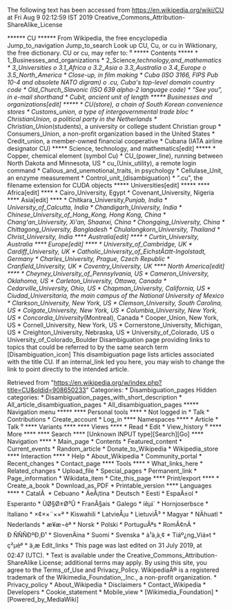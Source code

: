 The following text has been accessed from https://en.wikipedia.org/wiki/CU at Fri Aug 9 02:12:59 IST 2019
Creative_Commons_Attribution-ShareAlike_License




















****** CU ******
From Wikipedia, the free encyclopedia
Jump_to_navigation Jump_to_search
 Look up CU, Cu, or cu in Wiktionary, the free dictionary.
CU or cu, may refer to:
⁰
***** Contents *****
    * 1_Businesses_and_organizations
    * 2_Science,_technology,_and_mathematics
    * 3_Universities
          o 3.1_Africa
          o 3.2_Asia
          o 3.3_Australia
          o 3.4_Europe
          o 3.5_North_America
    * Close-up, in film making
    * Cuba (ISO 3166, FIPS Pub 10-4 and obsolete NATO digram)
          o .cu, Cuba's top-level domain country code
    * Old_Church_Slavonic (ISO 639 alpha-2 language code)
    * "See you", in e-mail shorthand
    * Cubit, ancient unit of length
***** Businesses and organizations[edit] *****
    * CU_(store), a chain of South Korean convenience stores
    * Customs_union, a type of intergovernmental trade bloc
    * ChristianUnion, a political party in the Netherlands
    * Christian_Union_(students), a university or college student Christian
      group
    * Consumers_Union, a non-profit organization based in the United States
    * Credit_union, a member-owned financial cooperative
    * Cubana (IATA airline designator CU)
***** Science, technology, and mathematics[edit] *****
    * Copper, chemical element (symbol Cu)
    * CU_(power_line), running between North Dakota and Minnesota, US
    * cu_(Unix_utility), a remote login command
    * Callous_and_unemotional_traits, in psychology
    * Cellulase_Unit, an enzyme measurement
    * Control_unit_(disambiguation)
    * ".cu", the filename extension for CUDA objects
***** Universities[edit] *****
**** Africa[edit] ****
    * Cairo_University, Egypt
    * Covenant_University, Nigeria
**** Asia[edit] ****
    * Chitkara_University,_Punjab, India
    * University_of_Calcutta, India
    * Chandigarh_University, India
    * Chinese_University_of_Hong_Kong, Hong Kong, China
    * Chang'an_University, Xi'an, Shaanxi, China
    * Chongqing_University, China
    * Chittagong_University, Bangladesh
    * Chulalongkorn_University, Thailand
    * Christ_University, India
**** Australia[edit] ****
    * Curtin_University, Australia
**** Europe[edit] ****
    * University_of_Cambridge, UK
    * Cardiff_University, UK
    * Catholic_University_of_EichstÃ¤tt-Ingolstadt, Germany
    * Charles_University, Prague, Czech Republic
    * Cranfield_University, UK
    * Coventry_University, UK
**** North America[edit] ****
    * Cheyney_University_of_Pennsylvania, US
    * Cameron_University, Oklahoma, US
    * Carleton_University, Ottawa, Canada
    * Cedarville_University, Ohio, US
    * Chapman_University, California, US
    * Ciudad_Universitaria, the main campus of the National University of
      Mexico
    * Clarkson_University, New York, US
    * Clemson_University, South Carolina, US
    * Colgate_University, New York, US
    * Columbia_University, New York, US
    * Concordia_University_(Montreal), Canada
    * Cooper_Union, New York, US
    * Cornell_University, New York, US
    * Cornerstone_University, Michigan, US
    * Creighton_University, Nebraska, US
    * University_of_Colorado, US
          o University_of_Colorado_Boulder
                      Disambiguation page providing links to topics that could
                      be referred to by the same search term
[Disambiguation_icon] This disambiguation page lists articles associated with
                      the title CU.
                      If an internal_link led you here, you may wish to change
                      the link to point directly to the intended article.

Retrieved from "https://en.wikipedia.org/w/index.php?title=CU&oldid=908650233"
Categories:
    * Disambiguation_pages
Hidden categories:
    * Disambiguation_pages_with_short_description
    * All_article_disambiguation_pages
    * All_disambiguation_pages
***** Navigation menu *****
**** Personal tools ****
    * Not logged in
    * Talk
    * Contributions
    * Create_account
    * Log_in
**** Namespaces ****
    * Article
    * Talk
⁰
**** Variants ****
**** Views ****
    * Read
    * Edit
    * View_history
⁰
**** More ****
**** Search ****
[Unknown INPUT type][Search][Go]
**** Navigation ****
    * Main_page
    * Contents
    * Featured_content
    * Current_events
    * Random_article
    * Donate_to_Wikipedia
    * Wikipedia_store
**** Interaction ****
    * Help
    * About_Wikipedia
    * Community_portal
    * Recent_changes
    * Contact_page
**** Tools ****
    * What_links_here
    * Related_changes
    * Upload_file
    * Special_pages
    * Permanent_link
    * Page_information
    * Wikidata_item
    * Cite_this_page
**** Print/export ****
    * Create_a_book
    * Download_as_PDF
    * Printable_version
**** Languages ****
    * CatalÃ 
    * Cebuano
    * ÄeÅ¡tina
    * Deutsch
    * Eesti
    * EspaÃ±ol
    * Esperanto
    * ÙØ§Ø±Ø³Û
    * FranÃ§ais
    * Galego
    * íêµ­ì´
    * Hornjoserbsce
    * Italiano
    * ×¢××¨××ª
    * Kiswahili
    * LatvieÅ¡u
    * LietuviÅ³
    * Magyar
    * NÄhuatl
    * Nederlands
    * æ¥æ¬èª
    * Norsk
    * Polski
    * PortuguÃªs
    * RomÃ¢nÄ
    * Ð ÑÑÑÐºÐ¸Ð¹
    * SlovenÄina
    * Suomi
    * Svenska
    * à¹à¸à¸¢
    * Tiáº¿ng_Viá»t
    * ç²µèª
    * ä¸­æ
Edit_links
    * This page was last edited on 31 July 2019, at 02:47 (UTC).
    * Text is available under the Creative_Commons_Attribution-ShareAlike
      License; additional terms may apply. By using this site, you agree to the
      Terms_of_Use and Privacy_Policy. WikipediaÂ® is a registered trademark of
      the Wikimedia_Foundation,_Inc., a non-profit organization.
    * Privacy_policy
    * About_Wikipedia
    * Disclaimers
    * Contact_Wikipedia
    * Developers
    * Cookie_statement
    * Mobile_view
    * [Wikimedia_Foundation]
    * [Powered_by_MediaWiki]
